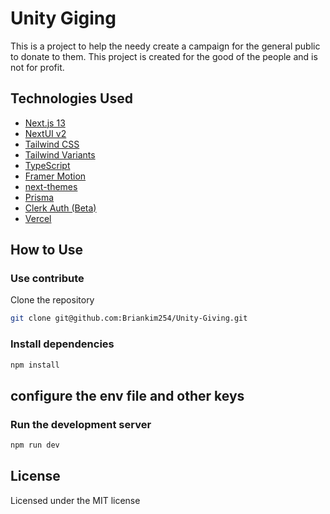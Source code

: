 # Unity Giging

This is a project to help the needy create a campaign for the general public to donate to them. This project is created for the good of the people and is not for profit.

## Technologies Used

- [Next.js 13](https://nextjs.org/docs/getting-started)
- [NextUI v2](https://nextui.org/)
- [Tailwind CSS](https://tailwindcss.com/)
- [Tailwind Variants](https://tailwind-variants.org)
- [TypeScript](https://www.typescriptlang.org/)
- [Framer Motion](https://www.framer.com/motion/)
- [next-themes](https://github.com/pacocoursey/next-themes)
- [Prisma](https://www.prisma.io/)
- [Clerk Auth (Beta)](https://clerk.com/)
- [Vercel](https://vercel.com/)

## How to Use

### Use contribute

Clone the repository


```bash
git clone git@github.com:Briankim254/Unity-Giving.git
```

### Install dependencies

```bash
npm install
```

## configure the env file and other keys

### Run the development server

```bash
npm run dev
```

## License

Licensed under the MIT license
